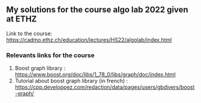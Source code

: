 ## My solutions for the course algo lab 2022 given at ETHZ

Link to the course: https://cadmo.ethz.ch/education/lectures/HS22/algolab/index.html

### Relevants links for the course

1) Boost graph library : https://www.boost.org/doc/libs/1_78_0/libs/graph/doc/index.html
2) Tutorial about boost graph library (in french) : https://cpp.developpez.com/redaction/data/pages/users/gbdivers/boost-graph/
